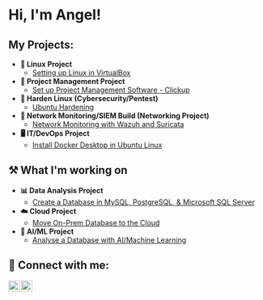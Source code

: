 <h1>Hi, I'm Angel!

<h2>My Projects:</h2>

- <b>🐧 Linux Project</b>
  - [Setting up Linux in VirtualBox](https://github.com/AngelMcArthur/Linux-Project)
- <b>📝 Project Management Project</b>
  - [Set up Project Management Software - Clickup](https://github.com/AngelMcArthur/ClickUp-Project-Management-Project)
- <b>🦾 Harden Linux (Cybersecurity/Pentest)</b>
  - [Ubuntu Hardening](https://github.com/AngelMcArthur/LabURL)
- <b>🛜 Network Monitoring/SIEM Build (Networking Project)</b>
  - [Network Monitoring with Wazuh and Suricata](https://github.com/AngelMcArthur/LabURL)
- <b>🖥️ IT/DevOps Project</b>
  - [Install Docker Desktop in Ubuntu Linux](https://github.com/AngelMcArthur/LabURL)

<h2> ⚒️ What I'm working on</h2>

- <b>📊 Data Analysis Project</b>
  - [Create a Database in MySQL, PostgreSQL, & Microsoft SQL Server](https://github.com/AngelMcArthur/LabURL)
- <b>☁️ Cloud Project</b>
  - [Move On-Prem Database to the Cloud](https://github.com/AngelMcArthur/LabURL)
- <b>🤖 AI/ML Project</b>
  - [Analyse a Database with AI/Machine Learning](https://github.com/AngelMcArthur/LabURL)

<h2> 🤳 Connect with me:</h2>

[<img align="left" alt="JoshMadakor | Twitter" width="22px" src="https://cdn.jsdelivr.net/npm/simple-icons@v3/icons/twitter.svg" />][twitter]
[<img align="left" alt="JoshMadakor | LinkedIn" width="22px" src="https://cdn.jsdelivr.net/npm/simple-icons@v3/icons/linkedin.svg" />][linkedin]

[twitter]: https://twitter.com/McArthurAngel
[linkedin]: https://linkedin.com/in/angel-mcarthur-health

<!--
**AngelMcArthur/AngelMcArthur** is a ✨ _special_ ✨ repository because its `README.md` (this file) appears on your GitHub profile.
-->
